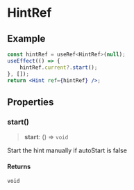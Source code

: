 # HintRef

## Example

```jsx
const hintRef = useRef<HintRef>(null);
useEffect(() => {
	hintRef.current?.start();
}, []);
return <Hint ref={hintRef} />;
```

## Properties

### start()

> **start**: () => `void`

Start the hint manually if autoStart is false

#### Returns

`void`
